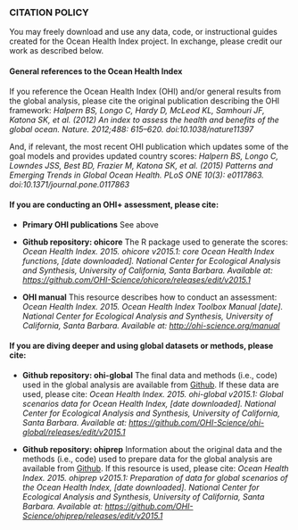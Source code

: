 ### CITATION POLICY
You may freely download and use any data, code, or instructional guides created for the Ocean Health Index project.  In exchange, please credit our work as described below.

#### General references to the Ocean Health Index
If you reference the Ocean Health Index (OHI) and/or general results from the global analysis, please cite the original publication describing the OHI framework:
*Halpern BS, Longo C, Hardy D, McLeod KL, Samhouri JF, Katona SK, et al. (2012) An index to assess the health and benefits of the global ocean. Nature. 2012;488: 615–620. doi:10.1038/nature11397*

And, if relevant, the most recent OHI publication which updates some of the goal models and provides updated country scores: 
*Halpern BS, Longo C, Lowndes JSS, Best BD, Frazier M, Katona SK, et al. (2015) Patterns and Emerging Trends in Global Ocean Health. PLoS ONE 10(3): e0117863. doi:10.1371/journal.pone.0117863*


#### If you are conducting an OHI+ assessment, please cite:
- **Primary OHI publications** See above
- **Github repository: ohicore** The R package used to generate the scores:
  *Ocean Health Index. 2015. ohicore v2015.1: core Ocean Health Index functions, [date downloaded]. National Center for Ecological Analysis and Synthesis, University of California, Santa Barbara. Available at: https://github.com/OHI-Science/ohicore/releases/edit/v2015.1*

- **OHI manual** This resource describes how to conduct an assessment:
*Ocean Health Index. 2015. Ocean Health Index Toolbox Manual [date]. National Center for Ecological Analysis and Synthesis, University of California, Santa Barbara. Available at: http://ohi-science.org/manual* 


#### If you are diving deeper and using global datasets or methods, please cite:
- **Github repository: ohi-global** The final data and methods (i.e., code) used in the global analysis are available from [Github]( https://github.com/OHI-Science/ohi-global/releases). If these data are used, please cite:
  *Ocean Health Index. 2015. ohi-global v2015.1: Global scenarios data for Ocean Health Index, [date downloaded]. National Center for Ecological Analysis and Synthesis, University of California, Santa Barbara. Available at: https://github.com/OHI-Science/ohi-global/releases/edit/v2015.1*

- **Github repository: ohiprep** Information about the original data and the methods (i.e., code) used to prepare data for the global analysis are available from [Github](https://github.com/OHI-Science/ohiprep/releases).  If this resource is used, please cite:
  *Ocean Health Index. 2015. ohiprep v2015.1: Preparation of data for global scenarios of the Ocean Health Index, [date downloaded]. National Center for Ecological Analysis and Synthesis, University of California, Santa Barbara. Available at: https://github.com/OHI-Science/ohiprep/releases/edit/v2015.1*
